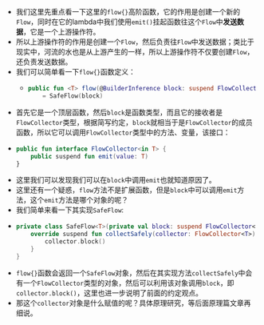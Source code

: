 - 我们这里先重点看一下这里的`flow{}`高阶函数，它的作用是创建一个新的`Flow`，同时在它的lambda中我们使用`emit()`挂起函数往这个`Flow`中**发送数据**，它是一个上游操作符。
- 所以上游操作符的作用是创建一个`Flow`，然后负责往`Flow`中发送数据；类比于现实中，河流的水也是从上游产生的一样，所以上游操作符不仅要创建`Flow`，还负责发送数据。
- 我们可以简单看一下`flow{}`函数定义：
	- ```kotlin
	  public fun <T> flow(@BuilderInference block: suspend FlowCollector<T>.() -> Unit): Flow<T> 
	      = SafeFlow(block)
	  ```
- 首先它是一个顶层函数，然后`block`是函数类型，而且它的接收者是`FlowCollector`类型，根据简写约定，`block`就相当于是`FlowCollector`的成员函数，所以它可以调用`FlowCollector`类型中的方法、变量，该接口：
- ```kotlin
  public fun interface FlowCollector<in T> {
      public suspend fun emit(value: T)
  }
  ```
- 这里我们可以发现我们可以在`block`中调用`emit`也就知道原因了。
- 这里还有一个疑惑，`flow`方法不是扩展函数，但是`block`中可以调用`emit`方法，这个`emit`方法是哪个对象的呢？
- 我们简单来看一下其实现`SafeFlow`:
- ```kotlin
  private class SafeFlow<T>(private val block: suspend FlowCollector<T>.() -> Unit) : AbstractFlow<T>() {
      override suspend fun collectSafely(collector: FlowCollector<T>) {
          collector.block()
      }
  }
  ```
- `flow{}`函数会返回一个`SafeFlow`对象，然后在其实现方法`collectSafely`中会有一个`FlowCollector`类型的对象，然后可以利用该对象调用`block`，即`collector.block()`，这里也进一步说明了前面的约定观点。
- 那这个`collector`对象是什么赋值的呢？具体原理研究，等后面原理篇文章再细说。